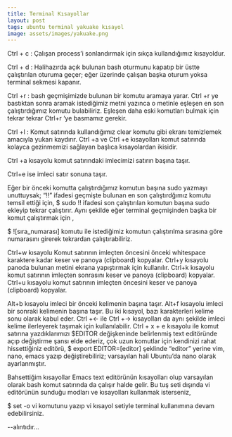 ```yaml
---
title: Terminal Kısayollar
layout: post
tags: ubuntu terminal yakuake kısayol
image: assets/images/yakuake.png
---
```


Ctrl + c : Çalışan process’i sonlandırmak için sıkça kullandığımız kısayoldur.

Ctrl + d : Halihazırda açık bulunan bash oturmunu kapatıp bir üstte çalıştırılan oturuma geçer; eğer üzerinde çalışan başka oturum yoksa terminal sekmesi kapanır.

Ctrl +r : bash geçmişimizde bulunan bir komutu aramaya yarar. Ctrl +r ye bastıktan sonra aramak istediğimiz metni yazınca o metinle eşleşen en son çalıştırdığımız komutu bulabiliriz. Eşleşen daha eski komutları bulmak için tekrar tekrar Ctrl+r ‘ye basmamız gerekir.

Ctrl +l : Komut satırında kullandığımız clear komutu gibi ekranı temizlemek amacıyla yukarı kaydırır.
Ctrl +a ve Ctrl +e kısayolları komut satırında kolayca gezinmemizi sağlayan başlıca kısayolardan ikisidir. 

Ctrl +a kısayolu komut satırındaki imlecimizi satırın başına taşır. 

Ctrl+e ise imleci satır sonuna taşır.

Eğer bir önceki komutta çalıştırdığımız komutun başına sudo yazmayı unuttuysak; “!!” ifadesi geçmişte bulunan en son çalıştırdğımız komutu temsil ettiği için,
$ sudo !!
ifadesi son çalıştırılan komutun başına sudo ekleyip tekrar çalıştırır. Aynı şekilde eğer terminal geçmişinden başka bir komut çalıştırmak için ,

$ ![sıra_numarası]
komutu ile istediğimiz komutun çalıştırılma sırasına göre numarasını girerek tekrardan çalıştırabiliriz.

Ctrl+w kısayolu Komut satırının imleçten öncesini önceki whitespace karaktere kadar keser ve panoya (clipboard) kopyalar.
Ctrl+y kısayolu panoda bulunan metini ekrana yapıştırmak için kullanılır.
Ctrl+k kısayolu komut satırının imleçten sonrasını keser ve panoya (clipboard) kopyalar.
Ctrl+u kısayolu komut satırının imleçten öncesini keser ve panoya (clipboard) kopyalar.

Alt+b kısayolu imleci bir önceki kelimenin başına taşır. Alt+f kısayolu imleci bir sonraki kelimenin başına taşır. Bu iki kısayol, bazı karakterleri kelime sonu olarak kabul eder.
Ctrl +← ile Ctrl +→ kısayolları da aynı şekilde imleci kelime ilerleyerek taşımak için kullanılabilir.
Ctrl + x + e kısayolu ile komut satırına yazdıklarımızı $EDITOR değişkeninde belirlenmiş text editöründe açıp değiştirme şansı elde ederiz, çok uzun komutlar için kendinizi rahat hissettiğiniz editörü,
$ export EDITOR=[editor]
şeklinde “editor” yerine vim, nano, emacs yazıp değiştirebiliriz; varsayılan hali Ubuntu’da nano olarak ayarlanmıştır.


Bahsettiğim kısayollar Emacs text editörünün kısayolları olup varsayılan olarak bash komut satırında da çalışır halde gelir. Bu tuş seti dışında vi editörünün sunduğu modları ve kısayolları kullanmak isterseniz,

$ set -o vi
komutunu yazıp vi kısayol setiyle terminal kullanımına devam edebilirsiniz.

--alıntıdır...